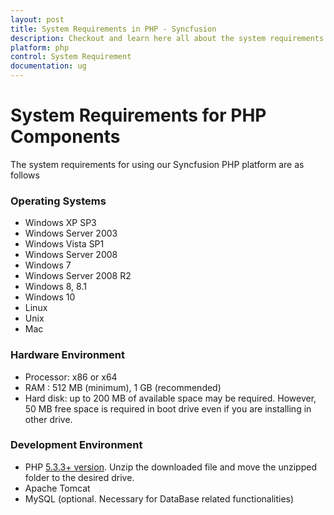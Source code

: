 ```yaml
---
layout: post
title: System Requirements in PHP - Syncfusion
description: Checkout and learn here all about the system requirements needed to use the Syncfusion PHP Components.
platform: php
control: System Requirement
documentation: ug
---
```


# System Requirements for PHP Components

The system requirements for using our Syncfusion PHP platform are as follows

### Operating Systems

* Windows XP SP3
* Windows Server 2003
* Windows Vista SP1
* Windows Server 2008
* Windows 7
* Windows Server 2008 R2
* Windows 8, 8.1
* Windows 10
* Linux
* Unix
* Mac

### Hardware Environment

* Processor: x86 or x64
* RAM : 512 MB (minimum), 1 GB (recommended)
* Hard disk: up to 200 MB of available space may be required. However, 50 MB free space is required in boot drive even if you are installing in other drive.

### Development Environment

* PHP [5.3.3+ version](https://php.net/downloads.php). Unzip the downloaded file and move the unzipped folder to the desired drive.
* Apache Tomcat
* MySQL (optional. Necessary for DataBase related functionalities)


